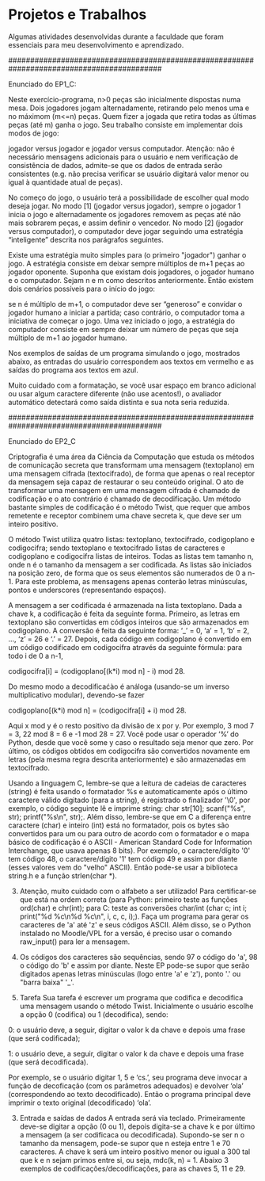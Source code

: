 # Projetos e Trabalhos

Algumas atividades desenvolvidas durante a faculdade que foram essenciais para meu desenvolvimento e aprendizado.

###########################################################################################

Enunciado do EP1_C:


Neste exercício-programa, n>0 peças são inicialmente dispostas numa mesa. Dois jogadores jogam alternadamente, retirando pelo menos uma e no máximom (m<=n) peças. Quem fizer a jogada que retira todas as últimas peças (até m) ganha o jogo. Seu trabalho consiste em implementar dois modos de jogo:

jogador versus jogador e
jogador versus computador.
Atenção: não é necessário mensagens adicionais para o usuário e nem verificação de consistência de dados, admite-se que os dados de entrada serão consistentes (e.g. não precisa verificar se usuário digitará valor menor ou igual à quantidade atual de peças).

No começo do jogo, o usuário terá a possibilidade de escolher qual modo deseja jogar. No modo [1] (jogador versus jogador), sempre o jogador 1 inicia o jogo e alternadamente os jogadores removem as peças até não mais sobrarem peças, e assim definir o vencedor. No modo [2] (jogador versus computador), o computador deve jogar seguindo uma estratégia “inteligente” descrita nos parágrafos seguintes.

Existe uma estratégia muito simples para (o primeiro "jogador") ganhar o jogo. A estratégia consiste em deixar sempre múltiplos de m+1 peças ao jogador oponente. Suponha que existam dois jogadores, o jogador humano e o computador. Sejam n e m como descritos anteriormente. Então existem dois cenários possíveis para o início do jogo:

se n é múltiplo de m+1, o computador deve ser “generoso” e convidar o jogador humano a iniciar a partida;
caso contrário, o computador toma a iniciativa de começar o jogo.
Uma vez iniciado o jogo, a estratégia do computador consiste em sempre deixar um número de peças que seja múltiplo de m+1 ao jogador humano.

Nos exemplos de saídas de um programa simulando o jogo, mostrados abaixo, as entradas do usuário correspondem aos textos em vermelho e as saídas do programa aos textos em azul.

Muito cuidado com a formatação, se você usar espaço em branco adicional ou usar algum caractere diferente (não use acentos!), o avaliador automático detectará como saída distinta e sua nota seria reduzida.

###########################################################################################

Enunciado do EP2_C

Criptografia é uma área da Ciência da Computação que estuda os métodos de comunicação secreta que transformam uma mensagem (textoplano) em uma mensagem cifrada (textocifrado), de forma que apenas o real receptor da mensagem seja capaz de restaurar o seu conteúdo original. O ato de transformar uma mensagem em uma mensagem cifrada é chamado de codificação e o ato contrário é chamado de decodificação. Um método bastante simples de codificação é o método Twist, que requer que ambos remetente e receptor combinem uma chave secreta k, que deve ser um inteiro positivo.

O método Twist utiliza quatro listas: textoplano, textocifrado, codigoplano e codigocifra; sendo textoplano e textocifrado listas de caracteres e codigoplano e codigocifra listas de inteiros. Todas as listas tem tamanho n, onde n é o tamanho da mensagem a ser codificada. As listas são iniciados na posição zero, de forma que os seus elementos são numerados de 0 a n-1. Para este problema, as mensagens apenas conterão letras minúsculas, pontos e underscores (representando espaços).

A mensagem a ser codificada é armazenada na lista textoplano. Dada a chave k, a codificação é feita da seguinte forma. Primeiro, as letras em textoplano são convertidas em códigos inteiros que são armazenados em codigoplano. A conversão é feita da seguinte forma: ‘_’ = 0, ‘a’ = 1, ‘b’ = 2, ..., ‘z’ = 26 e ‘.’ = 27. Depois, cada código em codigoplano é convertido em um código codificado em codigocifra através da seguinte fórmula: para todo i de 0 a n-1,

codigocifra[i] = (codigoplano[(k*i) mod n] - i) mod 28.

Do mesmo modo a decodificaćào é análoga (usando-se um inverso multiplicativo modular), devendo-se fazer

codigoplano[(k*i) mod n] = (codigocifra[i] + i) mod 28.

Aqui x mod y é o resto positivo da divisão de x por y. Por exemplo, 3 mod 7 = 3, 22 mod 8 = 6 e -1 mod 28 = 27. Você pode usar o operador ‘%’ do Python, desde que você some y caso o resultado seja menor que zero. Por último, os códigos obtidos em codigocifra são convertidos novamente em letras (pela mesma regra descrita anteriormente) e são armazenadas em textocifrado.

Usando a linguagem C, lembre-se que a leitura de cadeias de caracteres (string) é feita usando o formatador %s e automaticamente após o último caractere válido digitado (para a string), é registrado o finalizador '\0', por exemplo, o código seguinte lê e imprime string: char str[10]; scanf("%s", str); printf("%s\n", str);. Além disso, lembre-se que em C a diferença entre caractere (char) e inteiro (int) está no formatador, pois os bytes são convertidos para um ou para outro de acordo com o formatador e o mapa básico de codificação é o ASCII - American Standard Code for Information Interchange, que usava apenas 8 bits). Por exemplo, o caractere/dígito '0' tem código 48, o caractere/dígito '1' tem código 49 e assim por diante (esses valores vem do "velho" ASCII). Então pode-se usar a biblioteca string.h e a função strlen(char *).
  
3. Atenção, muito cuidado com o alfabeto a ser utilizado! Para certificar-se que está na ordem correta (para Python: primeiro teste as funções ord(char) e chr(int); para C: teste as conversões char/int (char c; int i; print("%d %c\n%d %c\n", i, c, c, i);). Faça um programa para gerar os caracteres de 'a' até 'z' e seus códigos ASCII. Além disso, se o Python instalado no Moodle/VPL for a versão, é preciso usar o comando raw_input() para ler a mensagem.

4. Os códigos dos caracteres são sequências, sendo 97 o código do 'a', 98 o código do 'b' e assim por diante. Neste EP pode-se supor que serão digitados apenas letras minúsculas (logo entre 'a' e 'z'), ponto '.' ou "barra baixa" '_'.

2. Tarefa
Sua tarefa é escrever um programa que codifica e decodifica uma mensagem usando o método Twist. Inicialmente o usuário escolhe a opção 0 (codifica) ou 1 (decodifica), sendo:

0: o usuário deve, a seguir, digitar o valor k da chave e depois uma frase (que será codificada);

1: o usuário deve, a seguir, digitar o valor k da chave e depois uma frase (que será decodificada).

Por exemplo, se o usuário digitar 1, 5 e ‘cs.’, seu programa deve invocar a função de decoficação (com os parâmetros adequados) e devolver ‘ola’ (correspondendo ao texto decodificado). Então o programa principal deve imprimir o texto original (decodificado) ‘ola’.

3. Entrada e saídas de dados
A entrada será via teclado. Primeiramente deve-se digitar a opção (0 ou 1), depois digita-se a chave k e por último a mensagem (a ser codificaca ou decodificada). Supondo-se ser n o tamanho da mensagem, pode-se supor que n esteja entre 1 e 70 caracteres. A chave k será um inteiro positivo menor ou igual a 300 tal que k e n sejam primos entre si, ou seja, mdc(k, n) = 1. Abaixo 3 exemplos de codificações/decodificações, para as chaves 5, 11 e 29.
